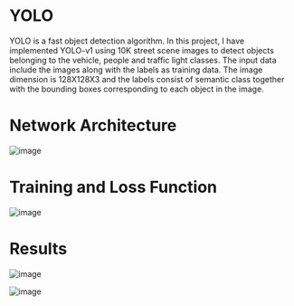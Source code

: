 # YOLO
YOLO is a fast object detection algorithm. In this project, I have implemented YOLO-v1 using 10K street scene images to detect objects belonging to the vehicle, people and traffic light classes. The input data include the images along with the labels as training data. The image dimension is 128X128X3 and the labels consist of semantic class together with the bounding boxes corresponding to each object in the image.

# Network Architecture
![image](https://user-images.githubusercontent.com/42107613/204451561-c44b8f5b-adb1-4a6b-98ab-191b527adf1b.png)

# Training and Loss Function
![image](https://user-images.githubusercontent.com/42107613/204451937-0c675e2b-a4d9-4a0a-b906-1cb019730b99.png)

# Results

![image](https://user-images.githubusercontent.com/42107613/204452918-1b7f943a-8fc1-4245-bf2c-c4bca206da98.png)


![image](https://user-images.githubusercontent.com/42107613/204452710-51a05af2-fbcc-40e5-86f8-f534c3d8dd72.png)

